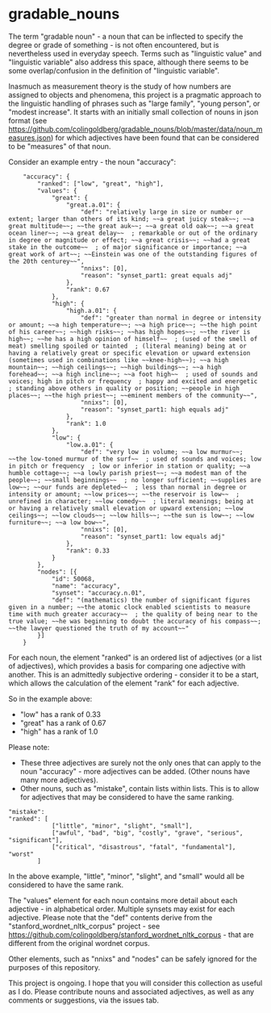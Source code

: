# gradable_nouns

The term "gradable noun" - a noun that can be inflected to specify the degree or grade of something - is not often encountered, but is nevertheless used in everyday speech. Terms such as "linguistic value" and "linguistic variable" also address this space, although there seems to be some overlap/confusion in the definition of "linguistic variable".

Inasmuch as measurement theory is the study of how numbers are assigned to objects and phenomena, this project is a pragmatic approach to the linguistic handling of phrases such as "large family", "young person", or "modest increase". It starts with an initially small collection of nouns in json format (see https://github.com/colingoldberg/gradable_nouns/blob/master/data/noun_measures.json) for which adjectives have been found that can be considered to be "measures" of that noun.

Consider an example entry - the noun "accuracy":
```
	"accuracy": {
		"ranked": ["low", "great", "high"],
		"values": {
			"great": {
				"great.a.01": {
					"def": "relatively large in size or number or extent; larger than others of its kind; ~~a great juicy steak~~; ~~a great multitude~~; ~~the great auk~~; ~~a great old oak~~; ~~a great ocean liner~~; ~~a great delay~~  ; remarkable or out of the ordinary in degree or magnitude or effect; ~~a great crisis~~; ~~had a great stake in the outcome~~  ; of major significance or importance; ~~a great work of art~~; ~~Einstein was one of the outstanding figures of the 20th centurey~~",
					"nnixs": [0],
					"reason": "synset_part1: great equals adj"
				},
				"rank": 0.67
			},
			"high": {
				"high.a.01": {
					"def": "greater than normal in degree or intensity or amount; ~~a high temperature~~; ~~a high price~~; ~~the high point of his career~~; ~~high risks~~; ~~has high hopes~~; ~~the river is high~~; ~~he has a high opinion of himself~~  ; (used of the smell of meat) smelling spoiled or tainted  ; (literal meaning) being at or having a relatively great or specific elevation or upward extension (sometimes used in combinations like ~~knee-high~~); ~~a high mountain~~; ~~high ceilings~~; ~~high buildings~~; ~~a high forehead~~; ~~a high incline~~; ~~a foot high~~  ; used of sounds and voices; high in pitch or frequency  ; happy and excited and energetic  ; standing above others in quality or position; ~~people in high places~~; ~~the high priest~~; ~~eminent members of the community~~",
					"nnixs": [0],
					"reason": "synset_part1: high equals adj"
				},
				"rank": 1.0
			},
			"low": {
				"low.a.01": {
					"def": "very low in volume; ~~a low murmur~~; ~~the low-toned murmur of the surf~~  ; used of sounds and voices; low in pitch or frequency  ; low or inferior in station or quality; ~~a humble cottage~~; ~~a lowly parish priest~~; ~~a modest man of the people~~; ~~small beginnings~~  ; no longer sufficient; ~~supplies are low~~; ~~our funds are depleted~~  ; less than normal in degree or intensity or amount; ~~low prices~~; ~~the reservoir is low~~  ; unrefined in character; ~~low comedy~~  ; literal meanings; being at or having a relatively small elevation or upward extension; ~~low ceilings~~; ~~low clouds~~; ~~low hills~~; ~~the sun is low~~; ~~low furniture~~; ~~a low bow~~",
					"nnixs": [0],
					"reason": "synset_part1: low equals adj"
				},
				"rank": 0.33
			}
		},
		"nodes": [{
			"id": 50068,
			"name": "accuracy",
			"synset": "accuracy.n.01",
			"def": "(mathematics) the number of significant figures given in a number; ~~the atomic clock enabled scientists to measure time with much greater accuracy~~  ; the quality of being near to the true value; ~~he was beginning to doubt the accuracy of his compass~~; ~~the lawyer questioned the truth of my account~~"
		}]
	}
  ```
  
For each noun, the element "ranked" is an ordered list of adjectives (or a list of adjectives), which provides a basis for comparing one adjective with another. This is an admittedly subjective ordering - consider it to be a start, which allows the calculation of the element "rank" for each adjective.

So in the example above:
- "low" has a rank of 0.33
- "great" has a rank of 0.67
- "high" has a rank of 1.0

Please note:
- These three adjectives are surely not the only ones that can apply to the noun "accuracy" - more adjectives can be added. (Other nouns have many more adjectives).
- Other nouns, such as "mistake", contain lists within lists. This is to allow for adjectives that may be considered to have the same ranking.

```
"mistake":
"ranked": [
			["little", "minor", "slight", "small"],
			["awful", "bad", "big", "costly", "grave", "serious", "significant"],
			["critical", "disastrous", "fatal", "fundamental"], "worst"
		]
```

In the above example, "little", "minor", "slight", and "small" would all be considered to have the same rank.

The "values" element for each noun contains more detail about each adjective - in alphabetical order. Multiple synsets may exist for each adjective. Please note that the "def" contents derive from the "stanford_wordnet_nltk_corpus" project - see https://github.com/colingoldberg/stanford_wordnet_nltk_corpus - that are different from the original wordnet corpus.

Other elements, such as "nnixs" and "nodes" can be safely ignored for the purposes of this repository.

This project is ongoing. I hope that you will consider this collection as useful as I do. Please contribute nouns and associated adjectives, as well as any comments or suggestions, via the issues tab.

